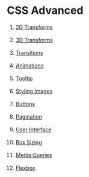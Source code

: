 # CSS Advanced

<ol>
  <li><a href="https://www.w3schools.com/css/css3_2dtransforms.asp">2D Transforms</a></li><br>
  <li><a href="https://www.w3schools.com/css/css3_3dtransforms.asp">3D Transforms</a></li><br>
  <li><a href="https://www.w3schools.com/css/css3_transitions.asp">Transitions</a></li><br>
  <li><a href="https://www.w3schools.com/css/css3_animations.asp">Animations</a></li><br>
  <li><a href="https://www.w3schools.com/css/css_tooltip.asp">Tooltip</a></li><br>
  <li><a href="https://www.w3schools.com/css/css3_images.asp">Styling Images</a></li><br>
  <li><a href="https://www.w3schools.com/css/css3_buttons.asp">Buttons</a></li><br>
  <li><a href="https://www.w3schools.com/css/css3_pagination.asp">Pagination</a></li><br>
  <li><a href="https://www.w3schools.com/css/css3_user_interface.asp">User Interface</a></li><br>
  <li><a href="https://www.w3schools.com/css/css3_box-sizing.asp">Box Sizing</a></li><br>
  <li><a href="https://www.w3schools.com/css/css3_mediaqueries.asp">Media Queries</a></li><br>
  <li><a href="https://www.w3schools.com/css/css3_flexbox.asp">Flexbox</a></li><br>
</ol>
